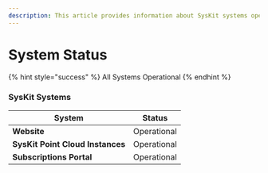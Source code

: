 ```yaml
---
description: This article provides information about SysKit systems operationality.
---
```


# System Status

{% hint style="success" %}
All Systems Operational
{% endhint %}

### SysKit Systems

| System                           | Status      |
| -------------------------------- | ----------- |
| **Website**                      | Operational |
| **SysKit Point Cloud Instances** | Operational |
| **Subscriptions Portal**         | Operational |
